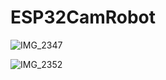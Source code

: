 # ESP32CamRobot

![IMG_2347](https://user-images.githubusercontent.com/52347942/64022883-175a1280-cb72-11e9-898f-c5745106345f.jpg)


![IMG_2352](https://user-images.githubusercontent.com/52347942/64023013-60aa6200-cb72-11e9-97f0-252137971a61.jpg)



